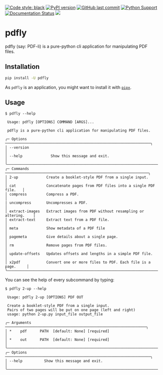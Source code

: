 [![Code style: black](https://img.shields.io/badge/code%20style-black-000000.svg)](https://github.com/psf/black)
[![PyPI version](https://badge.fury.io/py/pdfly.svg)](https://pypi.org/project/pdfly/)
[![GitHub last commit](https://img.shields.io/github/last-commit/py-pdf/pdfly)](https://github.com/py-pdf/pdfly)
[![Python Support](https://img.shields.io/pypi/pyversions/pdfly.svg)](https://pypi.org/project/pdfly/)
[![Documentation Status](https://readthedocs.org/projects/pdfly/badge/?version=latest)](https://pdfly.readthedocs.io/en/latest/?badge=latest)
[![](https://img.shields.io/badge/-documentation-green)](https://pdfly.readthedocs.io/en/latest/)

# pdfly

pdfly (say: PDF-li) is a pure-python cli application for manipulating PDF files.

## Installation

```bash
pip install -U pdfly
```

As `pdfly` is an application, you might want to install it with [`pipx`](https://pypi.org/project/pipx/).

## Usage

```console
$ pdfly --help

 Usage: pdfly [OPTIONS] COMMAND [ARGS]...

 pdfly is a pure-python cli application for manipulating PDF files.

╭─ Options ───────────────────────────────────────────────────────────────────╮
│ --version                                                                   │
│ --help             Show this message and exit.                              │
╰─────────────────────────────────────────────────────────────────────────────╯
╭─ Commands ──────────────────────────────────────────────────────────────────╮
│ 2-up             Create a booklet-style PDF from a single input.            │
│ cat              Concatenate pages from PDF files into a single PDF file.   │
│ compress         Compress a PDF.                                            │
| uncompress       Uncompresses a PDF.                                        │
│ extract-images   Extract images from PDF without resampling or altering.    │
│ extract-text     Extract text from a PDF file.                              │
│ meta             Show metadata of a PDF file                                │
│ pagemeta         Give details about a single page.                          │
│ rm               Remove pages from PDF files.                               │
│ update-offsets   Updates offsets and lengths in a simple PDF file.          │
│ x2pdf            Convert one or more files to PDF. Each file is a page.     │
╰─────────────────────────────────────────────────────────────────────────────╯
```

You can see the help of every subcommand by typing:

```console
$ pdfly 2-up --help

 Usage: pdfly 2-up [OPTIONS] PDF OUT

 Create a booklet-style PDF from a single input.
 Pairs of two pages will be put on one page (left and right)
 usage: python 2-up.py input_file output_file

╭─ Arguments ─────────────────────────────────────────────────────────────────╮
│ *    pdf      PATH  [default: None] [required]                              │
│ *    out      PATH  [default: None] [required]                              │
╰─────────────────────────────────────────────────────────────────────────────╯
╭─ Options ───────────────────────────────────────────────────────────────────╮
│ --help          Show this message and exit.                                 │
╰─────────────────────────────────────────────────────────────────────────────╯
```
